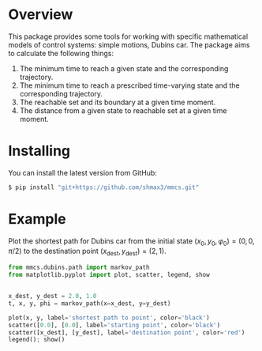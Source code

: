 # Overview

This package provides some tools for working with specific mathematical models of control systems: simple motions, Dubins car. The package aims to calculate the following things:
1. The minimum time to reach a given state and the corresponding trajectory.
2. The minimum time to reach a prescribed time-varying state and the corresponding trajectory.
3. The reachable set and its boundary at a given time moment.
4. The distance from a given state to reachable set at a given time moment.


# Installing

You can install the latest version from GitHub:
```bash
$ pip install "git+https://github.com/shmax3/mmcs.git"
```


# Example
Plot the shortest path for Dubins car from the initial state $(x_0, y_0, \varphi_0) = (0, 0, \pi/2)$ to the destination point $(x_\mathrm{dest}, y_\mathrm{dest}) = (2, 1)$.
```python
from mmcs.dubins.path import markov_path
from matplotlib.pyplot import plot, scatter, legend, show


x_dest, y_dest = 2.0, 1.0
t, x, y, phi = markov_path(x=x_dest, y=y_dest)

plot(x, y, label='shortest path to point', color='black')
scatter([0.0], [0.0], label='starting point', color='black')
scatter([x_dest], [y_dest], label='destination point', color='red')
legend(); show()
```
